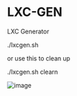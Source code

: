 # LXC-GEN
LXC Generator 

./lxcgen.sh

or use this to clean up

./lxcgen.sh clearn


![image](https://user-images.githubusercontent.com/10601417/89602586-ab138300-d899-11ea-9642-6c91629826af.png)
